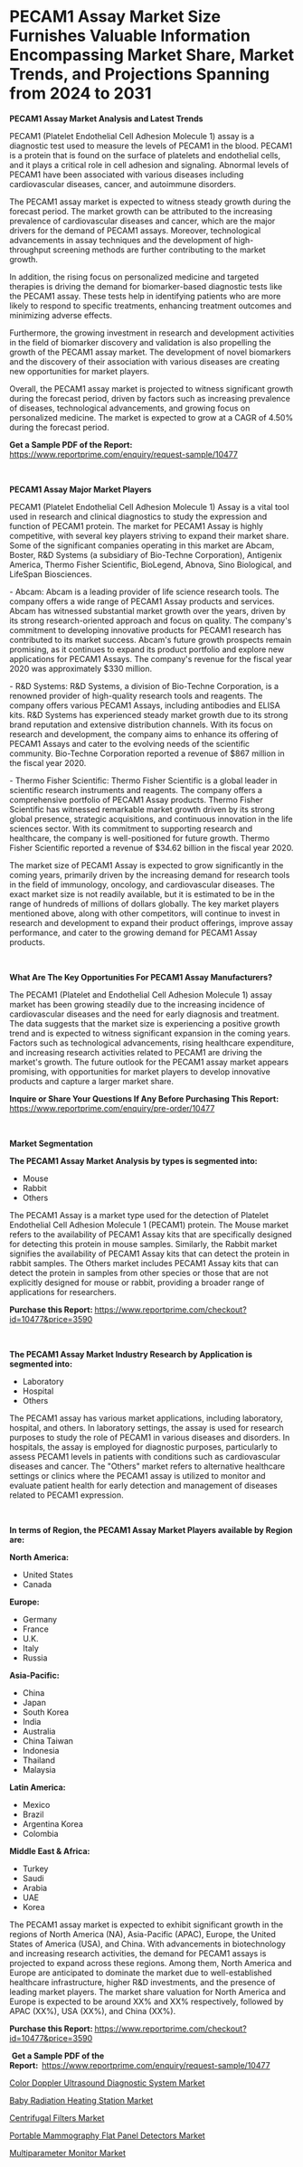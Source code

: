 <p><h1>PECAM1 Assay Market Size Furnishes Valuable Information Encompassing Market Share, Market Trends, and Projections Spanning from 2024 to 2031</h1></p><p><strong>PECAM1 Assay Market Analysis and Latest Trends</strong></p>
<p><p>PECAM1 (Platelet Endothelial Cell Adhesion Molecule 1) assay is a diagnostic test used to measure the levels of PECAM1 in the blood. PECAM1 is a protein that is found on the surface of platelets and endothelial cells, and it plays a critical role in cell adhesion and signaling. Abnormal levels of PECAM1 have been associated with various diseases including cardiovascular diseases, cancer, and autoimmune disorders.</p><p>The PECAM1 assay market is expected to witness steady growth during the forecast period. The market growth can be attributed to the increasing prevalence of cardiovascular diseases and cancer, which are the major drivers for the demand of PECAM1 assays. Moreover, technological advancements in assay techniques and the development of high-throughput screening methods are further contributing to the market growth.</p><p>In addition, the rising focus on personalized medicine and targeted therapies is driving the demand for biomarker-based diagnostic tests like the PECAM1 assay. These tests help in identifying patients who are more likely to respond to specific treatments, enhancing treatment outcomes and minimizing adverse effects.</p><p>Furthermore, the growing investment in research and development activities in the field of biomarker discovery and validation is also propelling the growth of the PECAM1 assay market. The development of novel biomarkers and the discovery of their association with various diseases are creating new opportunities for market players.</p><p>Overall, the PECAM1 assay market is projected to witness significant growth during the forecast period, driven by factors such as increasing prevalence of diseases, technological advancements, and growing focus on personalized medicine. The market is expected to grow at a CAGR of 4.50% during the forecast period.</p></p>
<p><strong>Get a Sample PDF of the Report:&nbsp;</strong> <a href="https://www.reportprime.com/enquiry/request-sample/10477">https://www.reportprime.com/enquiry/request-sample/10477</a></p>
<p>&nbsp;</p>
<p><strong>PECAM1 Assay Major Market Players</strong></p>
<p><p>PECAM1 (Platelet Endothelial Cell Adhesion Molecule 1) Assay is a vital tool used in research and clinical diagnostics to study the expression and function of PECAM1 protein. The market for PECAM1 Assay is highly competitive, with several key players striving to expand their market share. Some of the significant companies operating in this market are Abcam, Boster, R&D Systems (a subsidiary of Bio-Techne Corporation), Antigenix America, Thermo Fisher Scientific, BioLegend, Abnova, Sino Biological, and LifeSpan Biosciences.</p><p>- Abcam: Abcam is a leading provider of life science research tools. The company offers a wide range of PECAM1 Assay products and services. Abcam has witnessed substantial market growth over the years, driven by its strong research-oriented approach and focus on quality. The company's commitment to developing innovative products for PECAM1 research has contributed to its market success. Abcam's future growth prospects remain promising, as it continues to expand its product portfolio and explore new applications for PECAM1 Assays. The company's revenue for the fiscal year 2020 was approximately $330 million.</p><p>- R&D Systems: R&D Systems, a division of Bio-Techne Corporation, is a renowned provider of high-quality research tools and reagents. The company offers various PECAM1 Assays, including antibodies and ELISA kits. R&D Systems has experienced steady market growth due to its strong brand reputation and extensive distribution channels. With its focus on research and development, the company aims to enhance its offering of PECAM1 Assays and cater to the evolving needs of the scientific community. Bio-Techne Corporation reported a revenue of $867 million in the fiscal year 2020.</p><p>- Thermo Fisher Scientific: Thermo Fisher Scientific is a global leader in scientific research instruments and reagents. The company offers a comprehensive portfolio of PECAM1 Assay products. Thermo Fisher Scientific has witnessed remarkable market growth driven by its strong global presence, strategic acquisitions, and continuous innovation in the life sciences sector. With its commitment to supporting research and healthcare, the company is well-positioned for future growth. Thermo Fisher Scientific reported a revenue of $34.62 billion in the fiscal year 2020.</p><p>The market size of PECAM1 Assay is expected to grow significantly in the coming years, primarily driven by the increasing demand for research tools in the field of immunology, oncology, and cardiovascular diseases. The exact market size is not readily available, but it is estimated to be in the range of hundreds of millions of dollars globally. The key market players mentioned above, along with other competitors, will continue to invest in research and development to expand their product offerings, improve assay performance, and cater to the growing demand for PECAM1 Assay products.</p></p>
<p>&nbsp;</p>
<p><strong>What Are The Key Opportunities For PECAM1 Assay Manufacturers?</strong></p>
<p><p>The PECAM1 (Platelet and Endothelial Cell Adhesion Molecule 1) assay market has been growing steadily due to the increasing incidence of cardiovascular diseases and the need for early diagnosis and treatment. The data suggests that the market size is experiencing a positive growth trend and is expected to witness significant expansion in the coming years. Factors such as technological advancements, rising healthcare expenditure, and increasing research activities related to PECAM1 are driving the market's growth. The future outlook for the PECAM1 assay market appears promising, with opportunities for market players to develop innovative products and capture a larger market share.</p></p>
<p><strong>Inquire or Share Your Questions If Any Before Purchasing This Report:</strong> <a href="https://www.reportprime.com/enquiry/pre-order/10477">https://www.reportprime.com/enquiry/pre-order/10477</a></p>
<p>&nbsp;</p>
<p><strong>Market Segmentation</strong></p>
<p><strong>The PECAM1 Assay Market Analysis by types is segmented into:</strong></p>
<p><ul><li>Mouse</li><li>Rabbit</li><li>Others</li></ul></p>
<p><p>The PECAM1 Assay is a market type used for the detection of Platelet Endothelial Cell Adhesion Molecule 1 (PECAM1) protein. The Mouse market refers to the availability of PECAM1 Assay kits that are specifically designed for detecting this protein in mouse samples. Similarly, the Rabbit market signifies the availability of PECAM1 Assay kits that can detect the protein in rabbit samples. The Others market includes PECAM1 Assay kits that can detect the protein in samples from other species or those that are not explicitly designed for mouse or rabbit, providing a broader range of applications for researchers.</p></p>
<p><strong>Purchase this Report:&nbsp;</strong><a href="https://www.reportprime.com/checkout?id=10477&price=3590">https://www.reportprime.com/checkout?id=10477&price=3590</a></p>
<p>&nbsp;</p>
<p><strong>The PECAM1 Assay Market Industry Research by Application is segmented into:</strong></p>
<p><ul><li>Laboratory</li><li>Hospital</li><li>Others</li></ul></p>
<p><p>The PECAM1 assay has various market applications, including laboratory, hospital, and others. In laboratory settings, the assay is used for research purposes to study the role of PECAM1 in various diseases and disorders. In hospitals, the assay is employed for diagnostic purposes, particularly to assess PECAM1 levels in patients with conditions such as cardiovascular diseases and cancer. The "Others" market refers to alternative healthcare settings or clinics where the PECAM1 assay is utilized to monitor and evaluate patient health for early detection and management of diseases related to PECAM1 expression.</p></p>
<p>&nbsp;</p>
<p><strong>In terms of Region, the PECAM1 Assay Market Players available by Region are:</strong></p>
<p>
    <p> <strong> North America: </strong>
        <ul>
            <li>United States</li>
            <li>Canada</li>
        </ul>
        </p> 
    <p> <strong> Europe: </strong>
        <ul>
            <li>Germany</li>
            <li>France</li>
            <li>U.K.</li>
            <li>Italy</li>
            <li>Russia</li>
        </ul>
        </p> 
    <p> <strong> Asia-Pacific: </strong>
        <ul>
            <li>China</li>
            <li>Japan</li>
            <li>South Korea</li>
            <li>India</li>
            <li>Australia</li>
            <li>China Taiwan</li>
            <li>Indonesia</li>
            <li>Thailand</li>
            <li>Malaysia</li>
        </ul>
        </p> 
    <p> <strong> Latin America: </strong>
        <ul>
            <li>Mexico</li>
            <li>Brazil</li>
            <li>Argentina Korea</li>
            <li>Colombia</li>
        </ul>
        </p> 
    <p> <strong> Middle East & Africa: </strong>
        <ul>
            <li>Turkey</li>
            <li>Saudi</li>
            <li>Arabia</li>
            <li>UAE</li>
            <li>Korea</li>
        </ul>
    </p>
    </p>
<p><p>The PECAM1 assay market is expected to exhibit significant growth in the regions of North America (NA), Asia-Pacific (APAC), Europe, the United States of America (USA), and China. With advancements in biotechnology and increasing research activities, the demand for PECAM1 assays is projected to expand across these regions. Among them, North America and Europe are anticipated to dominate the market due to well-established healthcare infrastructure, higher R&D investments, and the presence of leading market players. The market share valuation for North America and Europe is expected to be around XX% and XX% respectively, followed by APAC (XX%), USA (XX%), and China (XX%).</p></p>
<p><strong>Purchase this Report: </strong><a href="https://www.reportprime.com/checkout?id=10477&price=3590">https://www.reportprime.com/checkout?id=10477&price=3590</a></p>
<p>&nbsp;<strong>Get a Sample PDF of the Report:&nbsp;&nbsp;</strong><a href="https://www.reportprime.com/enquiry/request-sample/10477">https://www.reportprime.com/enquiry/request-sample/10477</a></p>
<p><strong></strong></p>
<p><p><a href="https://medium.com/@jakeferguson44521/decoding-color-doppler-ultrasound-diagnostic-system-market-metrics-market-share-trends-and-9ab6a6e64209">Color Doppler Ultrasound Diagnostic System Market</a></p><p><a href="https://medium.com/@jakeferguson44521/baby-radiation-heating-station-market-analysis-and-sze-forecasted-for-period-from-2024-to-2031-901ad2acff3a">Baby Radiation Heating Station Market</a></p><p><a href="https://medium.com/@jakeferguson44521/centrifugal-filters-market-size-reveals-the-best-marketing-channels-in-global-industry-52f662ac68bd">Centrifugal Filters Market</a></p><p><a href="https://medium.com/@jakeferguson44521/portable-mammography-flat-panel-detectors-market-share-evolution-and-market-growth-trends-2024-89695fe23454">Portable Mammography Flat Panel Detectors Market</a></p><p><a href="https://medium.com/@jakeferguson44521/multiparameter-monitor-market-trends-forecast-and-competitive-analysis-to-2031-021f53f46e8e">Multiparameter Monitor Market</a></p></p>